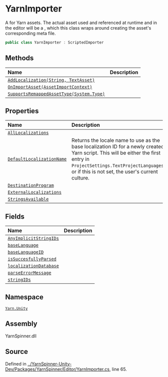 # YarnImporter

A  for Yarn assets. The actual asset used and referenced at runtime and in the editor will be a , which this class wraps around creating the asset's corresponding meta file.

```csharp
public class YarnImporter : ScriptedImporter
```

## Methods

| Name | Description |
| :--- | :--- |
| [`AddLocalization(String, TextAsset)`](yarnimporter.addlocalization-system.string-textasset.md) |  |
| [`OnImportAsset(AssetImportContext)`](yarnimporter.onimportasset-assetimportcontext.md) |  |
| [`SupportsRemappedAssetType(System.Type)`](yarnimporter.supportsremappedassettype-system.type.md) |  |

## Properties

| Name | Description |
| :--- | :--- |
| [`AllLocalizations`](yarnimporter.alllocalizations.md) |  |
| [`DefaultLocalizationName`](yarnimporter.defaultlocalizationname.md) | Returns the locale name to use as the base localization ID for a newly created Yarn script. This will be either the first entry in `ProjectSettings.TextProjectLanguages`, or if this is not set, the user's current culture. |
| [`DestinationProgram`](yarnimporter.destinationprogram.md) |  |
| [`ExternalLocalizations`](yarnimporter.externallocalizations.md) |  |
| [`StringsAvailable`](yarnimporter.stringsavailable.md) |  |

## Fields

| Name | Description |
| :--- | :--- |
| [`AnyImplicitStringIDs`](yarnimporter.anyimplicitstringids.md) |  |
| [`baseLanguage`](yarnimporter.baselanguage.md) |  |
| [`baseLanguageID`](yarnimporter.baselanguageid.md) |  |
| [`isSuccesfullyParsed`](yarnimporter.issuccesfullyparsed.md) |  |
| [`localizationDatabase`](yarnimporter.localizationdatabase.md) |  |
| [`parseErrorMessage`](yarnimporter.parseerrormessage.md) |  |
| [`stringIDs`](yarnimporter.stringids.md) |  |

## Namespace

[`Yarn.Unity`](../)

## Assembly

YarnSpinner.dll

## Source

Defined in [../YarnSpinner-Unity-Dev/Packages/YarnSpinner/Editor/YarnImporter.cs](https://github.com/YarnSpinnerTool/YarnSpinner-Unity//blob/develop/Editor/YarnImporter.cs#L65), line 65.

